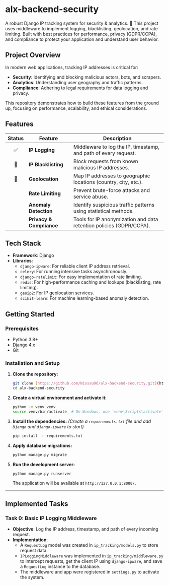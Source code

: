 # alx-backend-security
A robust Django IP tracking system for security &amp; analytics. 🔐 This project uses middleware to implement logging, blacklisting, geolocation, and rate limiting. Built with best practices for performance, privacy (GDPR/CCPA), and compliance to protect your application and understand user behavior.

## Project Overview

In modern web applications, tracking IP addresses is critical for:
- **Security**: Identifying and blocking malicious actors, bots, and scrapers.
- **Analytics**: Understanding user geography and traffic patterns.
- **Compliance**: Adhering to legal requirements for data logging and privacy.

This repository demonstrates how to build these features from the ground up, focusing on performance, scalability, and ethical considerations.

## Features

| Status | Feature                | Description                                                                 |
| :----: | ---------------------- | --------------------------------------------------------------------------- |
|   ✅    | **IP Logging** | Middleware to log the IP, timestamp, and path of every request.             |
|   🔲    | **IP Blacklisting** | Block requests from known malicious IP addresses.                           |
|   🔲    | **Geolocation** | Map IP addresses to geographic locations (country, city, etc.).             |
|   | **Rate Limiting** | Prevent brute-force attacks and service abuse.                              |
|   | **Anomaly Detection** | Identify suspicious traffic patterns using statistical methods.             |
|   | **Privacy & Compliance** | Tools for IP anonymization and data retention policies (GDPR/CCPA).         |


## Tech Stack

- **Framework**: Django
- **Libraries**:
  - `django-ipware`: For reliable client IP address retrieval.
  - `celery`: For running intensive tasks asynchronously.
  - `django-ratelimit`: For easy implementation of rate limiting.
  - `redis`: For high-performance caching and lookups (blacklisting, rate limiting).
  - `geoip2`: For IP geolocation services.
  - `scikit-learn`: For machine learning-based anomaly detection.

## Getting Started

### Prerequisites

- Python 3.8+
- Django 4.x
- Git

### Installation and Setup

1.  **Clone the repository:**
    ```bash
    git clone [https://github.com/Nissau96/alx-backend-security.git](https://github.com/Nissau96/alx-backend-security.git)
    cd alx-backend-security
    ```

2.  **Create a virtual environment and activate it:**
    ```bash
    python -m venv venv
    source venv/bin/activate  # On Windows, use `venv\Scripts\activate`
    ```

3.  **Install the dependencies:**
    *(Create a `requirements.txt` file and add `Django` and `django-ipware` to start)*
    ```bash
    pip install -r requirements.txt
    ```

4.  **Apply database migrations:**
    ```bash
    python manage.py migrate
    ```

5.  **Run the development server:**
    ```bash
    python manage.py runserver
    ```
    The application will be available at `http://127.0.0.1:8000/`.

---

## Implemented Tasks

### Task 0: Basic IP Logging Middleware

-   **Objective**: Log the IP address, timestamp, and path of every incoming request.
-   **Implementation**:
    -   A `RequestLog` model was created in `ip_tracking/models.py` to store request data.
    -   `IPLoggingMiddleware` was implemented in `ip_tracking/middleware.py` to intercept requests, get the client IP using `django-ipware`, and save a `RequestLog` instance to the database.
    -   The middleware and app were registered in `settings.py` to activate the system.
